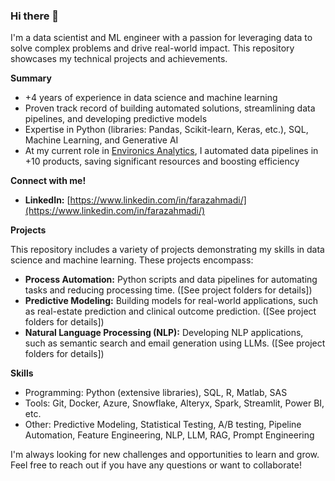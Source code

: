 ### Hi there 👋

I'm a data scientist and ML engineer with a passion for leveraging data to solve complex problems and drive real-world impact.  This repository showcases my technical projects and achievements.

**Summary**

* +4 years of experience in data science and machine learning
* Proven track record of building automated solutions, streamlining data pipelines, and developing predictive models
* Expertise in Python (libraries: Pandas, Scikit-learn, Keras, etc.), SQL, Machine Learning, and Generative AI
* At my current role in [Environics Analytics](https://environicsanalytics.com/en-ca), I automated data pipelines in +10 products, saving significant resources and boosting efficiency

**Connect with me!**

* **LinkedIn:** [https://www.linkedin.com/in/farazahmadi/](https://www.linkedin.com/in/farazahmadi/)

**Projects**

This repository includes a variety of projects demonstrating my skills in data science and machine learning.  These projects encompass:

* **Process Automation:** Python scripts and data pipelines for automating tasks and reducing processing time. ([See project folders for details])
* **Predictive Modeling:** Building models for real-world applications, such as real-estate prediction and clinical outcome prediction. ([See project folders for details])
* **Natural Language Processing (NLP):**  Developing NLP applications, such as semantic search and email generation using LLMs. ([See project folders for details])

**Skills**

* Programming: Python (extensive libraries), SQL, R, Matlab, SAS
* Tools: Git, Docker, Azure, Snowflake, Alteryx, Spark, Streamlit, Power BI, etc.
* Other: Predictive Modeling, Statistical Testing, A/B testing, Pipeline Automation, Feature Engineering, NLP, LLM, RAG, Prompt Engineering

I'm always looking for new challenges and opportunities to learn and grow. Feel free to reach out if you have any questions or want to collaborate!

<!--
**farazahmadi/farazahmadi** is a ✨ _special_ ✨ repository because its `README.md` (this file) appears on your GitHub profile.

Here are some ideas to get you started:

- 🔭 I’m currently working on ...
- 🌱 I’m currently learning ...
- 👯 I’m looking to collaborate on ...
- 🤔 I’m looking for help with ...
- 💬 Ask me about ...
- 📫 How to reach me: ...
- 😄 Pronouns: ...
- ⚡ Fun fact: ...
-->
